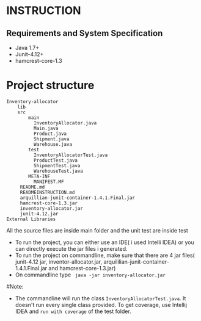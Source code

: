 # INSTRUCTION

## Requirements and System Specification
* Java 1.7+
* Junit-4.12+
* hamcrest-core-1.3

# Project structure
``` 
Inventory-allocator
    lib
    src
        main
          InventoryAllocator.java
          Main.java
          Product.java
          Shipment.java
          Warehouse.java  
        test
          InventoryAllocatorTest.java
          ProductTest.java
          ShipmentTest.java
          WarehouseTest.java
        META-INF
          MANIFEST.MF    
     README.md
     READMEINSTRUCTION.md
     arquillian-junit-container-1.4.1.Final.jar
     hamcrest-core-1.3.jar
     inventory-allocator.jar
     junit-4.12.jar
External Libraries       

   ````
   All the source files are inside main folder and the unit test are inside test
   
   * To run the project, you can either use an IDE( i used Intelli IDEA) or you can directly execute the jar files i generated.
   * To run the project on commandline, make sure that there are 4 jar files( junit-4.12 jar, inventor-allocator.jar, arquililian-junit-container-1.4.1.Final.jar and hamcrest-core-1.3.jar)
   * On commandline type ``` java -jar inventory-allocator.jar```
   
   #Note: 
   * The commandline will run the class ```InventoryAllocatorTest.java```. It doesn't run every single class provided. To get coverage, use Intellij IDEA 
   and ```run with coverage``` of the test folder. 
   
  
   
   
 
